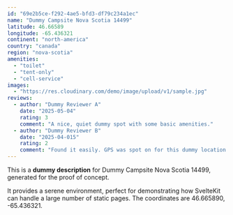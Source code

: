 ```yaml
---
id: "69e2b5ce-f292-4ae5-bfd3-df79c234a1ec"
name: "Dummy Campsite Nova Scotia 14499"
latitude: 46.66589
longitude: -65.436321
continent: "north-america"
country: "canada"
region: "nova-scotia"
amenities:
  - "toilet"
  - "tent-only"
  - "cell-service"
images:
  - "https://res.cloudinary.com/demo/image/upload/v1/sample.jpg"
reviews:
  - author: "Dummy Reviewer A"
    date: "2025-05-04"
    rating: 3
    comment: "A nice, quiet dummy spot with some basic amenities."
  - author: "Dummy Reviewer B"
    date: "2025-04-015"
    rating: 2
    comment: "Found it easily. GPS was spot on for this dummy location."
---
```


This is a **dummy description** for Dummy Campsite Nova Scotia 14499, generated for the proof of concept.

It provides a serene environment, perfect for demonstrating how SvelteKit can handle a large number of static pages. The coordinates are 46.665890, -65.436321.
